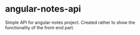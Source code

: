 # angular-notes-api
Simple API for angular-notes project. Created rather to show the functionality of the front-end part.
